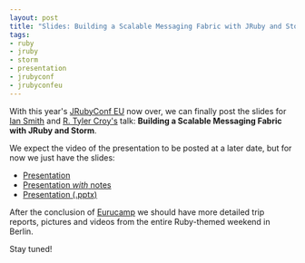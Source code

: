 ```yaml
---
layout: post
title: "Slides: Building a Scalable Messaging Fabric with JRuby and Storm"
tags:
- ruby
- jruby
- storm
- presentation
- jrubyconf
- jrubyconfeu
---
```



With this year's [JRubyConf EU](http://2014.jrubyconf.eu) now over, we can
finally post the slides for [Ian
Smith](https://github.com/ismith) and [R. Tyler
Croy's](https://github.com/rtyler) talk: **Building a Scalable
Messaging Fabric with JRuby and Storm**.

We expect the video of the presentation to be posted at a later date, but
for now we just have the slides:

 * [Presentation](/files/building-scalable-messaging-fabric-jruby.pdf)
 * [Presentation *with*
   notes](/files/building-scalable-messaging-fabric-jruby.notes.pdf)
 * [Presentation (.pptx)](/files/building-scalable-messaging-fabric-jruby.pptx)


After the conclusion of [Eurucamp](http://2014.eurucamp.org/) we should have
more detailed trip reports, pictures and videos from the entire Ruby-themed weekend in
Berlin.

Stay tuned!
